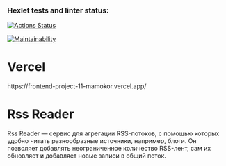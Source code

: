 ### Hexlet tests and linter status:
[![Actions Status](https://github.com/Mamokor/frontend-project-11/workflows/hexlet-check/badge.svg)](https://github.com/Mamokor/frontend-project-11/actions)

[![Maintainability](https://api.codeclimate.com/v1/badges/32da283dfcde55462781/maintainability)](https://codeclimate.com/github/Mamokor/frontend-project-11/maintainability)

<h1>Vercel</h1>
https://frontend-project-11-mamokor.vercel.app/

<h1>Rss Reader</h1>

Rss Reader — сервис для агрегации RSS-потоков, с помощью которых удобно читать разнообразные источники, например, блоги. Он позволяет добавлять неограниченное количество RSS-лент, сам их обновляет и добавляет новые записи в общий поток.
